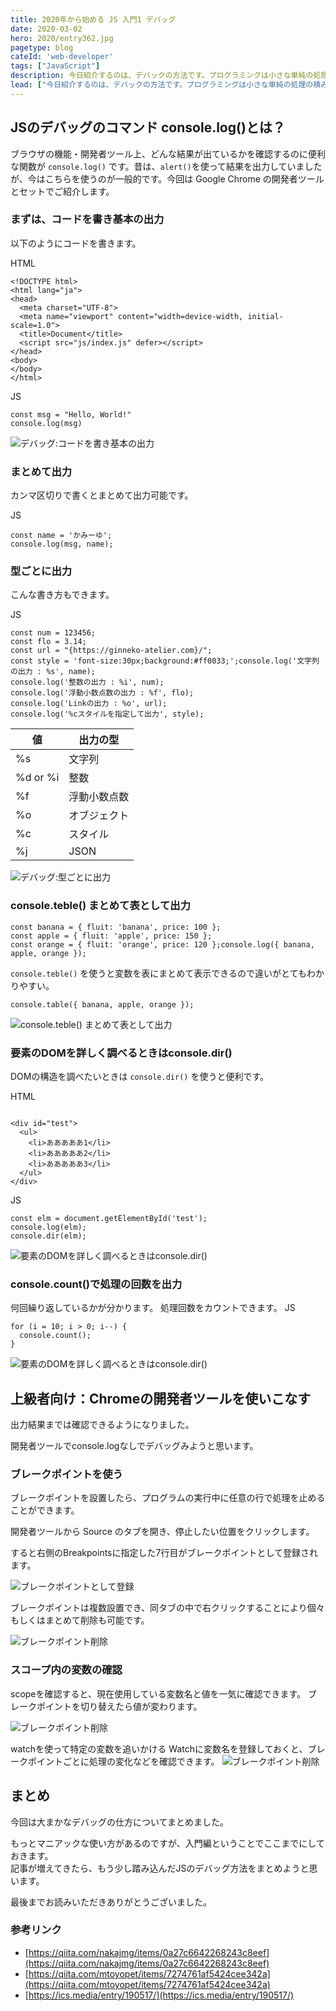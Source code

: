 ```yaml
---
title: 2020年から始める JS 入門1 デバッグ
date: 2020-03-02
hero: 2020/entry362.jpg
pagetype: blog
cateId: 'web-developer'
tags: ["JavaScript"]
description: 今日紹介するのは、デバックの方法です。プログラミングは小さな単純の処理の積み重ねです。うまくプログラミングを書くコツは、処理の一個一個ちゃんと動いているか確認することを怠らないこと。これを怠ると、どこでバグが発生しているか特定が難しくなります。デバッグができるようになることはプログラミングの基本なのでしっかりやり方を抑えておきましょう。
lead: ["今日紹介するのは、デバックの方法です。プログラミングは小さな単純の処理の積み重ねです。うまくプログラミングを書くコツは、処理の一個一個ちゃんと動いているか確認することを怠らないこと。これを怠ると、どこでバグが発生しているか特定が難しくなります。デバッグができるようになることはプログラミングの基本なのでしっかりやり方を抑えておきましょう。"]
---
```


## JSのデバッグのコマンド console.log()とは？
ブラウザの機能・開発者ツール上、どんな結果が出ているかを確認するのに便利な関数が `console.log()` です。昔は、`alert()`を使って結果を出力していましたが、今はこちらを使うのが一般的です。今回は Google Chrome の開発者ツールとセットでご紹介します。

### まずは、コードを書き基本の出力
以下のようにコードを書きます。

HTML
```
<!DOCTYPE html>
<html lang="ja">
<head>
  <meta charset="UTF-8">
  <meta name="viewport" content="width=device-width, initial-scale=1.0">
  <title>Document</title>
  <script src="js/index.js" defer></script>
</head>
<body>
</body>
</html>
```
JS
```
const msg = "Hello, World!"
console.log(msg)
```

![デバッグ:コードを書き基本の出力](./images/2020/03/entry364-1.jpg)

### まとめて出力
カンマ区切りで書くとまとめて出力可能です。

JS
```
const name = 'かみーゆ';
console.log(msg, name);
```
### 型ごとに出力
こんな書き方もできます。

JS
```
const num = 123456;
const flo = 3.14;
const url = "{https://ginneko-atelier.com}/";
const style = 'font-size:30px;background:#ff0033;';console.log('文字列の出力 : %s', name);
console.log('整数の出力 : %i', num);
console.log('浮動小数点数の出力 : %f', flo);
console.log('Linkの出力 : %o', url);
console.log('%cスタイルを指定して出力', style);

```
| 値 | 出力の型 |
|-------- | -------- |
|%s|文字列|
|%d or %i|整数|
|%f|浮動小数点数|
|%o|オブジェクト|
|%c|スタイル|
|%j|JSON|

![デバッグ:型ごとに出力](./images/2020/03/entry364-2.jpg)

### console.teble() まとめて表として出力
```
const banana = { fluit: 'banana', price: 100 };
const apple = { fluit: 'apple', price: 150 };
const orange = { fluit: 'orange', price: 120 };console.log({ banana, apple, orange });
```
`console.teble()` を使うと変数を表にまとめて表示できるので違いがとてもわかりやすい。
```
console.table({ banana, apple, orange });
```

![console.teble() まとめて表として出力](./images/2020/03/entry364-3.jpg)
### 要素のDOMを詳しく調べるときはconsole.dir()
DOMの構造を調べたいときは `console.dir()` を使うと便利です。

HTML
```

<div id="test">
  <ul>
    <li>あああああ1</li>
    <li>あああああ2</li>
    <li>あああああ3</li>
  </ul>
</div>
```
JS
```
const elm = document.getElementById('test');
console.log(elm);
console.dir(elm);
```
![要素のDOMを詳しく調べるときはconsole.dir()](./images/2020/03/entry364-4.jpg)
### console.count()で処理の回数を出力
何回繰り返しているかが分かります。
処理回数をカウントできます。
JS
```
for (i = 10; i > 0; i--) {
  console.count();
}
```
![要素のDOMを詳しく調べるときはconsole.dir()](./images/2020/03/entry364-8.jpg)

## 上級者向け：Chromeの開発者ツールを使いこなす
出力結果までは確認できるようになりました。

開発者ツールでconsole.logなしでデバッグみようと思います。

### ブレークポイントを使う
ブレークポイントを設置したら、プログラムの実行中に任意の行で処理を止めることができます。

開発者ツールから Source のタブを開き、停止したい位置をクリックします。

すると右側のBreakpointsに指定した7行目がブレークポイントとして登録されます。

![ブレークポイントとして登録](./images/2020/03/entry364-5.jpg)

ブレークポイントは複数設置でき、同タブの中で右クリックすることにより個々もしくはまとめて削除も可能です。

![ブレークポイント削除](./images/2020/03/entry364-6.jpg)

### スコープ内の変数の確認
scopeを確認すると、現在使用している変数名と値を一気に確認できます。
ブレークポイントを切り替えたら値が変わります。

![ブレークポイント削除](./images/2020/03/entry364-7.jpg)

watchを使って特定の変数を追いかける
Watchに変数名を登録しておくと、ブレークポイントごとに処理の変化などを確認できます。
![ブレークポイント削除](./images/2020/03/entry364-9.jpg)
## まとめ
今回は大まかなデバッグの仕方についてまとめました。

もっとマニアックな使い方があるのですが、入門編ということでここまでにしておきます。<br>
記事が増えてきたら、もう少し踏み込んだJSのデバッグ方法をまとめようと思います。

最後までお読みいただきありがとうございました。

### 参考リンク
* [https://qiita.com/nakajmg/items/0a27c6642268243c8eef](https://qiita.com/nakajmg/items/0a27c6642268243c8eef)
* [https://qiita.com/mtoyopet/items/7274761af5424cee342a](https://qiita.com/mtoyopet/items/7274761af5424cee342a)
* [https://ics.media/entry/190517/](https://ics.media/entry/190517/)
